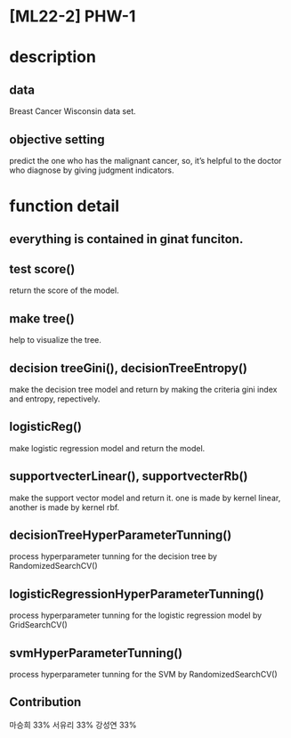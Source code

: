 # [ML22-2] PHW-1

# description

## data
Breast Cancer Wisconsin data set.

## objective setting
predict the one who has the malignant cancer, so, it’s helpful to the doctor who diagnose by giving judgment indicators.

# function detail
## everything is contained in ginat funciton.
## test score()
return the score of the model.

## make tree()
help to visualize the tree.

## decision treeGini(), decisionTreeEntropy()
make the decision tree model and return by making the criteria gini index and entropy, repectively.

## logisticReg()
make logistic regression model and return the model.

## supportvecterLinear(), supportvecterRb()
make the support vector model and return it. one is made by kernel linear, another is made by kernel rbf.

## decisionTreeHyperParameterTunning()
process hyperparameter tunning for the decision tree by RandomizedSearchCV()

## logisticRegressionHyperParameterTunning()
process hyperparameter tunning for the logistic regression model by GridSearchCV()

## svmHyperParameterTunning()
process hyperparameter tunning for the SVM by RandomizedSearchCV()

## Contribution
마승희 33%
서유리 33%
강성연 33%
